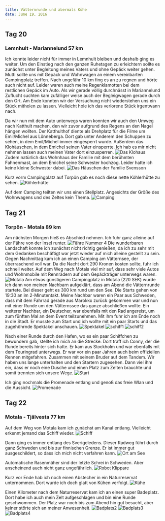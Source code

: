 ```yaml
---
title: Vätternrunde und abermals Kühe
date: June 19, 2016
---
```


Tag 20
-----
### Lemnhult - Mariannelund 57 km
Ich konnte leider nicht für immer in Lemnhult bleiben und deshalb ging es weiter.
Um den Einstieg nach den ganzen Ruhetagen zu erleichtern sollte es zunächst unter Begleitung meines Vaters und ohne Gepäck weiter gehen.
Mutti sollte uns mit Gepäck und Wohnwagen an einem vereinbarten Campingplatz treffen.
Nach ungefähr 10 km fing es an zu regnen und hörte auch nicht auf.
Leider waren auch meine Regenklamotten bei dem restlichen Gepäck im Auto.
Als wir gerade völlig durchnässt in Mariannelund Zuflucht suchten kam zufälliger weise auch der Begleigwagen gerade durch den Ort.
Am Ende konnten wir der Versuchung nicht wiederstehen uns ein Stück mitholen zu lassen.
Vielleicht hole ich das verlorene Stück irgentwann nach.

Da wir nun mit dem Auto unterwegs waren konnten wir auch den Umweg nach Katthult machen, den wir zuvor aufgrund des Regens an den Nagel hängen wollten.
Der Katthulthof diente als Drehplatz für die Filme um Emil/Michel aus Lönneberga.
Dort gab unter Anderem den Schuppen zu sehen, in dem Emil/Michel immer eingesperrt wurde.
Außerdem das Klohäuschen, in dem Emichel seinen Vater einsperrte.
Ich hab es mir nicht nehmen lassen auch meinen Vater dort einzusperren.
![Das Klohaus](../images/tag20_2.jpg)
Zudem natürlich das Wohnhaus der Familie mit dem berühmten Fahnenmast, an dem Emichel seine Schwester hochzog.
Leider hatte ich keine kleine Schwester dabei.
![Das Häuschen der Familie Svensson](../images/tag20_1.jpg)

Kurz vorm Campingplatz auf Torpön gab es noch diese nette Köhlerhütte zu sehen.
![Köhlerhütte](../images/tag20_3.jpg)

Auf dem Camping teilten wir uns einen Stellplatz.
Angesichts der Größe des Wohnwagens und des Zeltes kein Thema.
![Camping](../images/tag20_4.jpg)


Tag 21
-----
### Torpön - Motala 89 km
Am nächsten Morgen hieß es Abschied nehmen.
Ich fuhr ganz alleine auf der Fähre von der Insel runter.
![Fähre Nummer 4](../images/tag21_1.jpg)
Die wunderbaren Landschaft konnte ich zunächst nicht richtig genießen, da ich zu sehr mit dem Gedanken beschäftigt war jetzt wieder auf mich alleine gestellt zu sein.
Gegen Nachmittag kam ich an einen Camping am Vätternsee, der überraschend voll war.
Da die Nacht dort 290 Kronen kosten sollte, fuhr ich schnell weiter.
Auf dem Weg nach Motala viel mir auf, dass sehr viele Autos und Wohnmobile mit Rennrädern auf dem Gepäckträger unterwegs waren.
![Motala](../images/tag21_2.jpg)
Am etwas günstigeren Campingplatz in Motala (220 SEK) wurde ich dann von meinen Nachbarn aufgeklärt, dass am Abend die Vätternrunde startete.
Bei dieser geht es 300 km rund um den See.
Die Starts gehen von 19:30 an im 2-Minutentakt.
Meine Nachbar waren ein Paar aus Schweden, dass mit dem Fahrrad gerade aus Marokko zurück gekommen war und nun mit einer Runde um den Vätternssee das ganze abschließen wollte.
Ein weiterer Nachbar, ein Deutscher, war ebenfalls mit den Rad angereist, um zum fünften Mal an dem Event teilzunehmen.
Mit ihm fuhr ich am Ende noch in die Stadt.
Er musste zum Start und ich wollte mit ein paar Starts und das zugehöhrnde Spektakel anschauen.
![Spektakel](../images/tag21_3.jpg)
![schiff1](../images/tag21_4.jpg)
![schiff2](../images/tag21_5.jpg)

Nach einer Runde durch den Hafen, wo es ein paar Schiffchen zu bewundern gab, stellte ich mich an die Strecke.
Dort traff ich Conny, der die Runde bereits hinter sich hatte.
Er kam aus Stockholm und war ebenfalls mit dem Touringrad unterwegs.
Er war vor ein paar Jahren auch beim offiziellen Rennen mitgefahren. Zusammen mit seinem Bruder auf dem Tandem.
Wir haben uns lange unterhalten und den Startern zugesehen.
Dann viel ihm ein, dass er noch eine Dusche und einen Platz zum Zelten brauchte und somit trennten sich unsere Wege.
![Start](../images/tag21_6.jpg)

Ich ging nochmals die Promenade entlang und genoß das freie Wlan und die Aussicht.
![Promenade](../images/tag21_7.jpg)

Tag 22
-----
### Motala - Tjälvesta 77 km
Auf dem Weg von Motala kam ich zunächst am Kanal entlang.
Vielleicht erkennt jemand das Schiff wieder.
![Schiff](../images/tag22_1_.jpg)

Dann ging es immer entlang des Sverigeledens.
Dieser Radweg führt durch ganz Schweden und bis zur finnischen Grenze.
Er ist immer gut ausgeschildert, so dass ich mich nicht verfahren kann.
![Ort am See](../images/tag22_2.jpg)

Automatische Rasenmäher sind der letzte Schrei in Schweden.
Aber anscheinend auch nicht ganz ungefährlich.
![Robot Klippare](../images/tag22_3.jpg)

Kurz vor Ende hab ich noch einen Abstecher in ein Naturreservat unternommen.
Dort wurde ich doch glatt von Kühen verfolgt.
![Kühe](../images/tag22_4.jpg)

Einen Kilometer nach dem Naturreservat kam ich an einen super Badeplatz.
Dort habe ich auch mein Zelt aufgeschlagen und bin eine Runde geschwommen.
Der Platz war noch bis zum Abend hin gut besucht, aber keiner störte sich an meiner Anwesenheit.
![Badplats2](../images/tag22_5.jpg)
![Badplats3](../images/tag22_6.jpg)
![Badplats4](../images/tag22_7.jpg)

